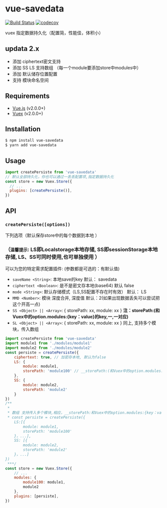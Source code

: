 
# vue-savedata 
[![Build Status](https://www.travis-ci.org/Banlangenn/vue-savedata.svg?branch=master)](https://www.travis-ci.org/Banlangenn/vue-savedata)  [![codecov](https://codecov.io/gh/Banlangenn/vue-savedata/branch/master/graph/badge.svg)](https://codecov.io/gh/Banlangenn/vue-savedata)

 vuex 指定数据持久化（配置简，性能佳，体积小） 
 ## updata 2.x
* 添加 ciphertext密文支持
* 添加 SS LS 支持数组 （每一个module要添加store中modules中）
* 添加 默认储存位置配置
* 支持 模块命名空间
## Requirements

* [Vue.js](https://vuejs.org) (v2.0.0+)
* [Vuex](http://vuex.vuejs.org) (v2.0.0+)

## Installation

```bash
$ npm install vue-savedata
$ yarn add vue-savedata
```

## Usage

```js
import createPersiste from 'vue-savedata'
// 默认全部持久化，你也可以通过一丢丢配置项,指定数据持久化
const store = new Vuex.Store({
  // ...
  plugins: [createPersiste()],
})
```
## API

### `createPersiste([options])`
下列选项（默认保存store中的每个数据到本地  ）
### （`温馨提示`: LS即Localstorage本地存储,    SS即sessionStorage本地存储,   LS、SS可同时使用,也可单独使用 ）
可以为您的特定需求配置插件:
(参数都是可选的：有默认值)
* `saveName <String>`: 本地save的key  默认： savedata
* `ciphertext <Boolean>`: 是不是密文存本地(base64) 默认 false
* `mode <String>`: 默认存储模式（LS,SS配置不存在时有效） 默认： LS
* `MMD <Number>`: 模块 深度合并, 深度值  默认：2(如果出现数据丢失可以尝试把这个开高一点)
* `SS <Object> || <Array>`: { storePath: xx, module: xx }   __注：storePath:(和Vuex中的option.modules:{key：value}的key,一,一对应)__
* `SL <Object> || <Array>`: { storePath: xx, module: xx }  同上, 支持多个模块，传入数组



```js
import createPersiste from 'vue-savedata'
import module1 from './modules/module1'
import module2 from './modules/module2'
const persiste = createPersiste({
	ciphertext: true, // 加密存本地, 默认为false
	LS: {
		module: module1,
		storePath: 'module100' // __storePath:(和Vuex中的option.modules:{key：value}的key,一,一对应)__
	},
	SS: {
		module: module2,
		storePath: 'module2' 
	}
})
/**
 * 
 * 数组 支持传入多个模块,相应，__storePath:和Vuex中的option.modules:{key：value}的key,一一对应__
 * const persiste = createPersiste({
	LS:[{
		module: module1,
		storePath: 'module100' 
	}，...],
	SS: [{
		module: module2,
		storePath: 'module2' 
	}，...]
})
 ***/
const store = new Vuex.Store({
  	// ...
	modules: {
		module100: module1,
		module2
	},
	plugins: [persiste],
})
```

